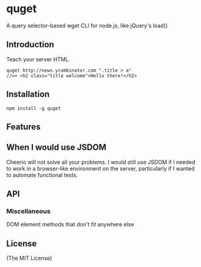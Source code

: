 # quget
 
A query selector-based wget CLI for node.js, like jQuery's load()

## Introduction
Teach your server HTML.

```shell
quget http://news.ycombinator.com ".title > a"
//=> <h2 class="title welcome">Hello there!</h2>
```

## Installation
`npm install -g quget`

## Features

## When I would use JSDOM

Cheerio will not solve all your problems. I would still use JSDOM if I needed to work in a browser-like environment on the server, particularly if I wanted to automate functional tests.

## API


### Miscellaneous
DOM element methods that don't fit anywhere else


## License

(The MIT License)
